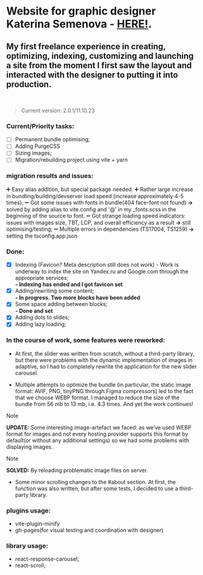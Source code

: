 # Website for graphic designer **Katerina Semenova** - [HERE!](https://katerinasemenova.ru).
## My first freelance experience in creating, optimizing, indexing, customizing and launching a site from the moment I first saw the layout and interacted with the designer to putting it into production.
<br />

> Current version: 2.0.1/11.10.23

### Current/Priority tasks:
- [ ] Permanent bundle optimising;
- [ ] Adding PurgeCSS
- [ ] Sizing images;
- [ ] Migration/rebuilding project using vite + yarn
### migration results and issues:
:heavy_plus_sign: Easy alias addition, but special package needed.
:heavy_plus_sign: Rather large increase in bundling/building/devserver load speed (increase approximately 4-5 times);
:heavy_minus_sign: Got some issues with fonts in bundle(404 face-font not found) **->** solved by adding alias to vite.config and '@' in my _fonts.scss in the beginning of the source to font.
:heavy_minus_sign: Got strange loading speed indicators: issues with images size, TBT, LCP, and overall efficiency as a result **->** still optimising/testing;
:heavy_minus_sign: Multiple errors in dependencies (TS17004, TS1259) **->** setting the tsconfig.app.json

### Done:
- [X] Indexing (Favicon? Meta description still does not work) - Work is underway to index the site on Yandex.ru and Google.com through the appropriate services;<BR>
  <b> - Indexing has ended and I got favicon set</b>
- [X] Adding/rewriting some content;<BR>
  <b>- In progress. Two more blocks have been added</b>
- [X] Some space adding between blocks;<BR>
  <b> - Done and set</b>
- [X] Adding dots to slides;<BR>
- [X] Adding lazy loading;

### In the course of work, some features  were reworked:
* At first, the slider was written from scratch, without a third-party library, but there were problems with the dynamic
  implementation of images in adaptive, so I had to completely rewrite the application for the new slider carousel.

* Multiple attempts to optimize the bundle (in particular, the static image format: AVIF, PNG, tinyPNG through Figma
  compressors) led to the fact that we choose WEBP format. I managed to reduce the size of the bundle from 56 mb
  to 13 mb, i.e. 4.3 times. And yet the work continues!

> [!NOTE]
**UPDATE:** Some interesting image-artefact we faced: as we've used WEBP format for images and not every hosting provider supports this format by default(or without any additional settings) so we had some problems with displaying images.
> [!NOTE]
**SOLVED:** By reloading problematic image files on server.

* Some minor scrolling changes to the #about section. At first, the function was also written, but after some tests, I decided to use a third-party library.


### plugins usage:
 * vite-plugin-minify
 * gh-pages(for visual testing and coordination with designer)

### library usage:
 * react-response-carousel;
 * react-scroll;

